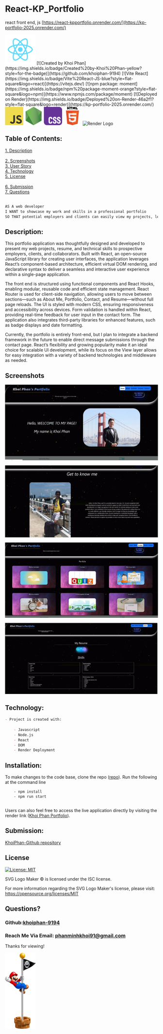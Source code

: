 
# React-KP_Portfolio
react front end, js
[https://react-kpportfolio.onrender.com/](https://kp-portfolio-2025.onrender.com/)

<img src="https://raw.githubusercontent.com/github/explore/main/topics/react/react.png" alt="React Logo" width="100" />
[![Created by Khoi Phan](https://img.shields.io/badge/Created%20by-Khoi%20Phan-yellow?style=for-the-badge)](https://github.com/khoiphan-9194)
[![Vite React](https://img.shields.io/badge/Vite%20React-JS-blue?style=flat-square&logo=react)](https://vitejs.dev/)
[![npm package: moment](https://img.shields.io/badge/npm%20package-moment-orange?style=flat-square&logo=npm)](https://www.npmjs.com/package/moment)
[![Deployed on Render](https://img.shields.io/badge/Deployed%20on-Render-46a2f1?style=flat-square&logo=render)](https://kp-portfolio-2025.onrender.com/)

<img src="https://raw.githubusercontent.com/github/explore/main/topics/javascript/javascript.png" alt="JavaScript Logo" width="60" />
<img src="https://raw.githubusercontent.com/github/explore/main/topics/nodejs/nodejs.png" alt="Node.js Logo" width="60" />
<img src="https://raw.githubusercontent.com/github/explore/main/topics/css/css.png" alt="CSS Logo" width="60" />
<img src="https://raw.githubusercontent.com/github/explore/main/topics/html/html.png" alt="HTML Logo" width="60" />
<img src="https://raw.githubusercontent.com/github/explore/main/topics/render/render.png" alt="Render Logo" width="60" />

 ## Table of Contents:  
[1. Description](#Description)  
<br />
[2. Screenshots](#screenshots)
<br />
[3. User Story](#user-story)
<br />
[4. Technology](#Technology)
<br />
[5. License](#License)  
<br/>
[6. Submission](#Submission)
<br />
[7. Questions](#Questions)  
<br />

```md
AS A web developer  
I WANT to showcase my work and skills in a professional portfolio  
SO THAT potential employers and clients can easily view my projects, learn about my background, and contact me for opportunities  
```

## Description:
This portfolio application was thoughtfully designed and developed to present my web projects, resume, and technical skills to prospective employers, clients, and collaborators. Built with React, an open-source JavaScript library for creating user interfaces, the application leverages React’s component-based architecture, efficient virtual DOM rendering, and declarative syntax to deliver a seamless and interactive user experience within a single-page application.

The front end is structured using functional components and React Hooks, enabling modular, reusable code and efficient state management. React Router is used for client-side navigation, allowing users to move between sections—such as About Me, Portfolio, Contact, and Resume—without full page reloads. The UI is styled with modern CSS, ensuring responsiveness and accessibility across devices. Form validation is handled within React, providing real-time feedback for user input in the contact form. The application also integrates third-party libraries for enhanced features, such as badge displays and date formatting.

Currently, the portfolio is entirely front-end, but I plan to integrate a backend framework in the future to enable direct message submissions through the contact page. React’s flexibility and growing popularity make it an ideal choice for scalable UI development, while its focus on the View layer allows for easy integration with a variety of backend technologies and middleware as needed.





## Screenshots

![Screenshot1](./src/assets/profile.jpg)

![Screenshot2](./src/assets/about.jpg)

![Screenshot3](./src/assets/portfolio.jpg)

![Screenshot4](./src/assets/resume.jpg)


## Technology:
```md
- Project is created with:

    - Javascript
    - Node.js
    - React
    - DOM
    - Render Deployment
```

## Installation:


To make changes to the code base, clone the repo ([repo](https://github.com/khoiphan-9194/KP_Portfolio_2025/)).
 Run the following at the command line
```
    - npm install
    - npm run start
    
```

Users can also feel free to access the live application directly by visiting the render link ([Khoi Phan Portfolio](https://kp-portfolio-2025.onrender.com/)).

## Submission:
 [KhoiPhan-Github repository](https://github.com/khoiphan-9194/KP_Portfolio_2025)

## License
[![License: MIT](https://img.shields.io/badge/license-MIT-red)](https://opensource.org/licenses/MIT)

SVG Logo Maker © is licensed under the ISC license.  

For more information regarding the SVG Logo Maker's license, please visit: 
https://opensource.org/licenses/MIT

  
## Questions?
  
### Github:[khoiphan-9194](https://github.com/khoiphan-9194)
  
### Reach Me Via Email: phanminhkhoi91@gmail.com

Thanks for viewing!

<img src="https://raw.githubusercontent.com/its-jefe/image-hosting/main/goal-pole.png" width="20%">
